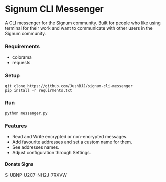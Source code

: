 # Signum CLI Messenger
A CLI messenger for the Signum community. Built for people who like using terminal for their work and want to communicate with other users in the Signum community.

### Requirements
- colorama
- requests

### Setup
``` 
git clone https://github.com/JushBJJ/signum-cli-messenger
pip install -r requirments.txt
```

### Run
```
python messenger.py
```

### Features

- Read and Write encrypted or non-encrypted messages.
- Add favourite addresses and set a custom name for them.
- See addresses names.
- Adjust configuration through Settings.

#### Donate Signa
S-UBNP-U2C7-NH2J-7RXVW
